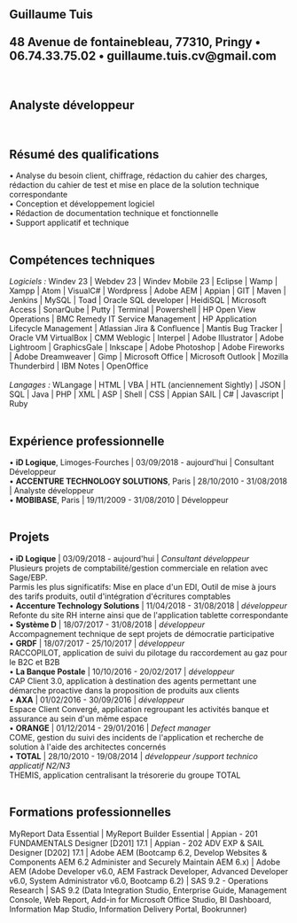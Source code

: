 <!-- <!DOCTYPE html> -->
<html lang="fr">
<head>
	<link href="//maxcdn.bootstrapcdn.com/font-awesome/4.2.0/css/font-awesome.min.css" rel="stylesheet">
	<link rel="stylesheet" href="../UI-Flag-master/flag.css">
</head>
<body>

<h2>Guillaume Tuis <br /><br />
48 Avenue de fontainebleau, 77310, Pringy &bull; 06.74.33.75.02 &bull; guillaume.tuis.cv@gmail.com</h2>
<br />
<h2>Analyste d&eacute;veloppeur</h2>
<br />
<h2>R&eacute;sum&eacute; des qualifications</h2>
&bull; Analyse du besoin client, chiffrage, rédaction du cahier des charges, rédaction du cahier de test et mise en place de la solution technique correspondante <br />
&bull; Conception et d&eacute;veloppement logiciel <br />
&bull; R&eacute;daction de documentation technique et fonctionnelle <br />
&bull; Support applicatif et technique 
<br />
<br />
<h2>Comp&eacute;tences techniques</h2>
<i>Logiciels : </i>Windev 23 | Webdev 23 | Windev Mobile 23 | Eclipse | Wamp |  Xampp | Atom | VisualC# | Wordpress | Adobe AEM | Appian | GIT | Maven | Jenkins | MySQL | Toad | Oracle SQL developer | HeidiSQL | Microsoft Access | SonarQube | Putty | Terminal | Powershell | HP Open View Operations | BMC Remedy IT Service Management | HP Application Lifecycle Management | Atlassian Jira & Confluence | Mantis Bug Tracker | Oracle VM VirtualBox | CMM Weblogic | Interpel | Adobe Illustrator | Adobe Lightroom |  GraphicsGale | Inkscape | Adobe Photoshop | Adobe Fireworks | Adobe Dreamweaver | Gimp | Microsoft Office | Microsoft Outlook | Mozilla Thunderbird | IBM Notes | OpenOffice <br /><br />
<i>Langages : </i>WLangage | HTML | VBA | HTL (anciennement Sightly) | JSON | SQL | Java | PHP | XML | ASP | Shell | CSS | Appian SAIL | C# | Javascript | Ruby
<br />
<br />
<h2>Exp&eacute;rience professionnelle</h2>
&bull; <b>iD Logique</b>, Limoges-Fourches | 03/09/2018 - aujourd'hui | Consultant D&eacute;veloppeur <br />
&bull; <b>ACCENTURE TECHNOLOGY SOLUTIONS</b>, Paris | 28/10/2010 - 31/08/2018 | Analyste d&eacute;veloppeur <br />
&bull; <b>MOBIBASE</b>, Paris | 19/11/2009 - 31/08/2010 | D&eacute;veloppeur
<br />
<br />
<h2>Projets</h2>
&bull; <b>iD Logique</b> | 03/09/2018 - aujourd'hui | <i>Consultant d&eacute;veloppeur</i> <br />
Plusieurs projets de comptabilité/gestion commerciale en relation avec Sage/EBP. <br />
Parmis les plus significatifs: Mise en place d'un EDI, Outil de mise à jours des tarifs produits, outil d'intégration d'écritures comptables<br />
&bull; <b>Accenture Technology Solutions</b> | 11/04/2018 - 31/08/2018 | <i>d&eacute;veloppeur</i> <br />
Refonte du site RH interne ainsi que de l&apos;application tablette correspondante <br />
&bull; <b>Syst&egrave;me D</b> | 18/07/2017 - 31/08/2018 | <i>d&eacute;veloppeur</i> <br />
Accompagnement technique de sept projets de d&eacute;mocratie participative <br />
&bull; <b>GRDF</b> | 18/07/2017 - 25/10/2017 | <i>d&eacute;veloppeur</i> <br />
RACCOPILOT, application de suivi du pilotage du raccordement au gaz pour le B2C et B2B <br />
&bull; <b>La Banque Postale</b> | 10/10/2016 - 20/02/2017 | <i>d&eacute;veloppeur</i> <br />
CAP Client 3.0, application &agrave; destination des agents permettant une démarche proactive dans la proposition de produits aux clients <br />
&bull; <b>AXA</b> | 01/02/2016 - 30/09/2016 | <i>d&eacute;veloppeur</i> <br />
Espace Client Converg&eacute;, application regroupant les activit&eacute;s banque et assurance au sein d&apos;un m&ecirc;me espace <br />
&bull; <b>ORANGE</b> | 01/12/2014 - 29/01/2016 | <i>Defect manager</i> <br />
COME, gestion du suivi des incidents de l&apos;application et recherche de solution &agrave; l&apos;aide des architectes concern&eacute;s <br />
&bull; <b>TOTAL</b> | 28/10/2010 - 19/08/2014 | <i>d&eacute;veloppeur /support technico applicatif N2/N3</i> <br />
THEMIS, application centralisant la tr&eacute;sorerie du groupe TOTAL
<br />
<br />
<h2>Formations professionnelles</h2>
MyReport Data  Essential | MyReport Builder Essential | Appian - 201 FUNDAMENTALS Designer [D201] 17.1 | Appian - 202 ADV EXP & SAIL Designer [D202] 17.1 | Adobe AEM (Bootcamp 6.2, Develop Websites & Components AEM 6.2 Administer and Securely Maintain AEM 6.x) | Adobe AEM (Adobe Developer v6.0, AEM Fastrack Developer, Advanced Developer v6.0, System Administrator v6.0, Bootcamp 6.2) | SAS 9.2 - Operations Research | SAS 9.2 (Data Integration Studio, Enterprise Guide, Management Console, Web Report, Add-in for Microsoft Office Studio, BI Dashboard, Information Map Studio, Information Delivery Portal, Bookrunner)
</body>
</html>
